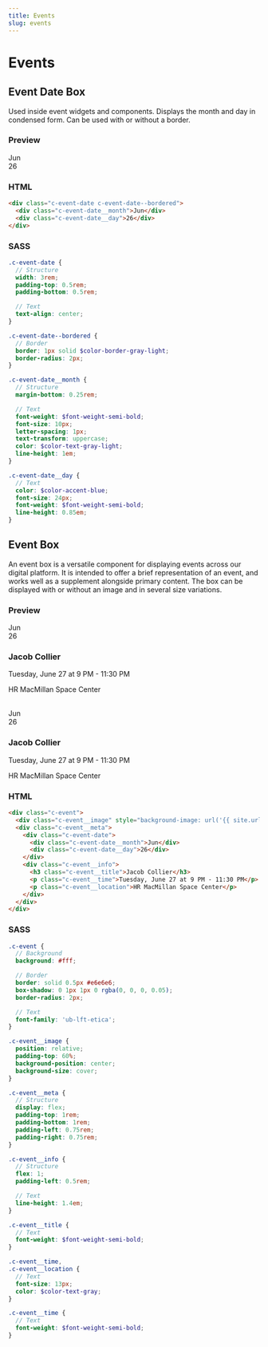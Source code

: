 ```yaml
---
title: Events
slug: events
---
```


# Events

## Event Date Box

Used inside event widgets and components. Displays the month and day in condensed form. Can be used with or without a border.

### Preview

<div class="guide__preview">
  <div class="c-event-date c-event-date--bordered">
    <div class="c-event-date__month">Jun</div>
    <div class="c-event-date__day">26</div>
  </div>
</div>

### HTML

```html
<div class="c-event-date c-event-date--bordered">
  <div class="c-event-date__month">Jun</div>
  <div class="c-event-date__day">26</div>
</div>
```

### SASS

```scss
.c-event-date {
  // Structure
  width: 3rem;
  padding-top: 0.5rem;
  padding-bottom: 0.5rem;

  // Text
  text-align: center;
}

.c-event-date--bordered {
  // Border
  border: 1px solid $color-border-gray-light;
  border-radius: 2px;
}

.c-event-date__month {
  // Structure
  margin-bottom: 0.25rem;

  // Text
  font-weight: $font-weight-semi-bold;
  font-size: 10px;
  letter-spacing: 1px;
  text-transform: uppercase;
  color: $color-text-gray-light;
  line-height: 1em;
}

.c-event-date__day {
  // Text
  color: $color-accent-blue;
  font-size: 24px;
  font-weight: $font-weight-semi-bold;
  line-height: 0.85em;
}
```

## Event Box

An event box is a versatile component for displaying events across our digital platform. It is intended to offer a brief representation of an event, and works well as a supplement alongside primary content. The box can be displayed with or without an image and in several size variations.

### Preview

<div class="guide__preview">
  <div class="c-event">
    <div class="c-event__image" style="background-image: url('{{ site.url }}/images/event.jpg')"></div>
    <div class="c-event__meta">
      <div class="c-event-date">
        <div class="c-event-date__month">Jun</div>
        <div class="c-event-date__day">26</div>
      </div>
      <div class="c-event__info">
        <h3 class="c-event__title">Jacob Collier</h3>
        <p class="c-event__time">Tuesday, June 27 at 9 PM - 11:30 PM</p>
        <p class="c-event__location">HR MacMillan Space Center</p>
      </div>
    </div>
  </div>

  <br/>

  <div class="c-event">
    <div class="c-event__meta">
      <div class="c-event-date">
        <div class="c-event-date__month">Jun</div>
        <div class="c-event-date__day">26</div>
      </div>
      <div class="c-event__info">
        <h3 class="c-event__title">Jacob Collier</h3>
        <p class="c-event__time">Tuesday, June 27 at 9 PM - 11:30 PM</p>
        <p class="c-event__location">HR MacMillan Space Center</p>
      </div>
    </div>
  </div>
</div>

### HTML

```html
<div class="c-event">
  <div class="c-event__image" style="background-image: url('{{ site.url }}/images/event.jpg')"></div>
  <div class="c-event__meta">
    <div class="c-event-date">
      <div class="c-event-date__month">Jun</div>
      <div class="c-event-date__day">26</div>
    </div>
    <div class="c-event__info">
      <h3 class="c-event__title">Jacob Collier</h3>
      <p class="c-event__time">Tuesday, June 27 at 9 PM - 11:30 PM</p>
      <p class="c-event__location">HR MacMillan Space Center</p>
    </div>
  </div>
</div>
```

### SASS

```scss
.c-event {
  // Background
  background: #fff;

  // Border
  border: solid 0.5px #e6e6e6;
  box-shadow: 0 1px 1px 0 rgba(0, 0, 0, 0.05);
  border-radius: 2px;

  // Text
  font-family: 'ub-lft-etica';
}

.c-event__image {
  position: relative;
  padding-top: 60%;
  background-position: center;
  background-size: cover;
}

.c-event__meta {
  // Structure
  display: flex;
  padding-top: 1rem;
  padding-bottom: 1rem;
  padding-left: 0.75rem;
  padding-right: 0.75rem;
}

.c-event__info {
  // Structure
  flex: 1;
  padding-left: 0.5rem;

  // Text
  line-height: 1.4em;
}

.c-event__title {
  // Text
  font-weight: $font-weight-semi-bold;
}

.c-event__time,
.c-event__location {
  // Text
  font-size: 13px;
  color: $color-text-gray;
}

.c-event__time {
  // Text
  font-weight: $font-weight-semi-bold;
}
```
